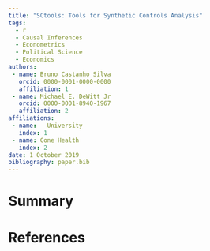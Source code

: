 ```yaml
---
title: "SCtools: Tools for Synthetic Controls Analysis"
tags:
  - r
  - Causal Inferences
  - Econometrics
  - Political Science
  - Economics
authors:
 - name: Bruno Castanho Silva
   orcid: 0000-0001-0000-0000
   affiliation: 1
 - name: Michael E. DeWitt Jr
   orcid: 0000-0001-8940-1967
   affiliation: 2
affiliations:
 - name:   University
   index: 1
 - name: Cone Health
   index: 2
date: 1 October 2019
bibliography: paper.bib
---
```


# Summary

# References
